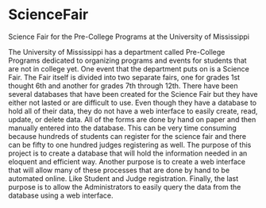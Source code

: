 # ScienceFair
Science Fair for the Pre-College Programs at the University of Mississippi

The University of Mississippi has a department called Pre-College Programs dedicated to organizing programs and events for students that are not in college yet.  One event that the department puts on is a Science Fair.  The Fair itself is divided into two separate fairs, one for grades 1st thought 6th and another for grades 7th through 12th.  There have been several databases that have been created for the Science Fair but they have either not lasted or are difficult to use.  Even though they have a database to hold all of their data, they do not have a web interface to easily create, read, update, or delete data.  All of the forms are done by hand on paper and then manually entered into the database.  This can be very time consuming because hundreds of students can register for the science fair and there can be fifty to one hundred judges registering as well.  The purpose of this project is to create a database that will hold the information needed in an eloquent and efficient way.  Another purpose is to create a web interface that will allow many of these processes that are done by hand to be automated online.  Like Student and Judge registration. Finally, the last purpose is to allow the Administrators to easily query the data from the database using a web interface.
